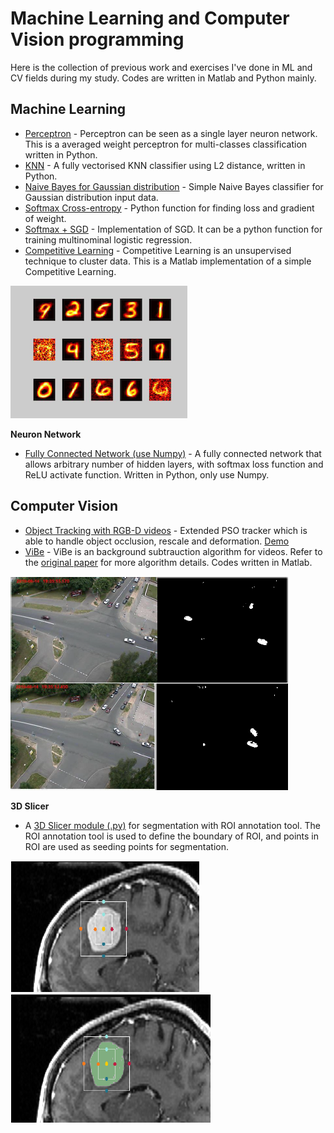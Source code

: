 # Machine Learning and Computer Vision programming
Here is the collection of previous work and exercises I've done in ML and CV fields during my study. Codes are written in Matlab and Python mainly. 

## Machine Learning
* [Perceptron](https://github.com/kitsunekun0v0/little-work/blob/master/ml/averaged_perceptron_classifier.py) - Perceptron can be seen as a single layer neuron network. This is a averaged weight perceptron for multi-classes classification written in Python. 
* [KNN](https://github.com/kitsunekun0v0/little-work/blob/master/ml/kNearestNeighbour.py) - A fully vectorised KNN classifier using L2 distance, written in Python. 
* [Naive Bayes for Gaussian distribution](ml/gaussianNB.py) - Simple Naive Bayes classifier for Gaussian distribution input data. 
* [Softmax Cross-entropy](https://github.com/kitsunekun0v0/little-work/blob/master/ml/softmax.py) - Python function for finding loss and gradient of weight.
* [Softmax + SGD](https://github.com/kitsunekun0v0/little-work/blob/master/ml/sgd_softmax.py) - Implementation of SGD. It can be a python function for training multinominal logistic regression. 
* [Competitive Learning](https://github.com/kitsunekun0v0/little-work/blob/master/ml/simple_competitive_learning.m) - Competitive Learning is an unsupervised technique to cluster data. This is a Matlab implementation of a simple Competitive Learning. 

![img](https://github.com/kitsunekun0v0/little-work/blob/master/_fig/cl.png)

**Neuron Network**
* [Fully Connected Network (use Numpy)](ml/fc_NN) - A fully connected network that allows arbitrary number of hidden layers, with softmax loss function and ReLU activate function. Written in Python, only use Numpy. 

## Computer Vision
* [Object Tracking with RGB-D videos](https://github.com/kitsunekun0v0/little-work/blob/master/gradProj) - Extended PSO tracker which is able to handle object occlusion, rescale and deformation. [Demo](https://drive.google.com/open?id=1VUYG8pg84g_cW8Nsm24fI5o-Ac1enzce)
* [ViBe](https://github.com/kitsunekun0v0/little-work/blob/master/vibe.m) - ViBe is an background subtrauction algorithm for videos. Refer to the [original paper](https://orbi.uliege.be/bitstream/2268/145853/1/Barnich2011ViBe.pdf) for more algorithm details. Codes written in Matlab.

![img](_fig/vibe.png)

**3D Slicer**
* A [3D Slicer module (.py)](https://github.com/kitsunekun0v0/little-work/blob/master/cv/ROISegmentation1.py) for segmentation with ROI annotation tool. The ROI annotation tool is used to define the boundary of ROI, and points in ROI are used as seeding points for segmentation.

![img](_fig/seg1.png) ![img](_fig/seg2.png)